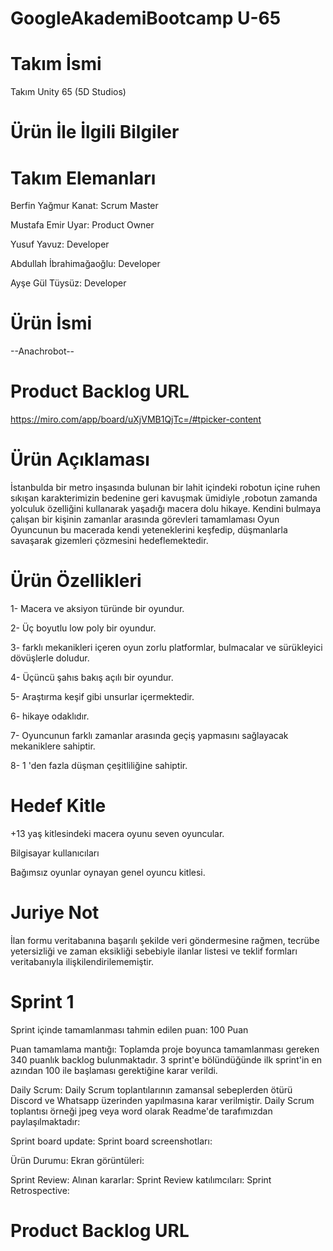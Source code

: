 # GoogleAkademiBootcamp U-65
# Takım İsmi
Takım Unity 65 (5D Studios)

# Ürün İle İlgili Bilgiler

# Takım Elemanları
Berfin Yağmur Kanat: Scrum Master 

Mustafa Emir Uyar: Product Owner

Yusuf Yavuz: Developer

Abdullah İbrahimağaoğlu: Developer

Ayşe Gül Tüysüz: Developer

# Ürün İsmi
--Anachrobot--

# Product Backlog URL
https://miro.com/app/board/uXjVMB1QjTc=/#tpicker-content

# Ürün Açıklaması
İstanbulda bir metro inşasında bulunan bir lahit içindeki robotun içine ruhen sıkışan karakterimizin bedenine geri kavuşmak ümidiyle ,robotun zamanda yolculuk özelliğini kullanarak yaşadığı macera dolu hikaye.
Kendini bulmaya çalışan bir kişinin zamanlar arasında görevleri tamamlaması
Oyun Oyuncunun bu macerada kendi yeteneklerini keşfedip, düşmanlarla savaşarak gizemleri çözmesini hedeflemektedir.



# Ürün Özellikleri
1- Macera ve aksiyon türünde bir oyundur.

2- Üç boyutlu low poly bir oyundur.

3- farklı mekanikleri içeren oyun zorlu platformlar, bulmacalar ve sürükleyici dövüşlerle doludur. 

4- Üçüncü şahıs bakış açılı bir oyundur.

5- Araştırma keşif gibi unsurlar içermektedir. 

6- hikaye odaklıdır.

7- Oyuncunun farklı zamanlar arasında geçiş yapmasını sağlayacak mekaniklere sahiptir.

8- 1 'den fazla düşman çeşitliliğine sahiptir.

# Hedef Kitle
+13 yaş kitlesindeki macera oyunu seven oyuncular.

Bilgisayar kullanıcıları

Bağımsız oyunlar oynayan genel oyuncu kitlesi.


# Juriye Not
İlan formu veritabanına başarılı şekilde veri göndermesine rağmen, tecrübe yetersizliği ve zaman eksikliği sebebiyle ilanlar listesi ve teklif formları veritabanıyla ilişkilendirilememiştir.

# Sprint 1
Sprint içinde tamamlanması tahmin edilen puan: 100 Puan

Puan tamamlama mantığı: Toplamda proje boyunca tamamlanması gereken 340 puanlık backlog bulunmaktadır. 3 sprint'e bölündüğünde ilk sprint'in en azından 100 ile başlaması gerektiğine karar verildi.

Daily Scrum: Daily Scrum toplantılarının zamansal sebeplerden ötürü Discord ve Whatsapp üzerinden yapılmasına karar verilmiştir. Daily Scrum toplantısı örneği jpeg veya word olarak Readme'de tarafımızdan paylaşılmaktadır: 

Sprint board update: Sprint board screenshotları: 

Ürün Durumu: Ekran görüntüleri:  

Sprint Review: Alınan kararlar: 
Sprint Review katılımcıları: 
Sprint Retrospective:

# Product Backlog URL
